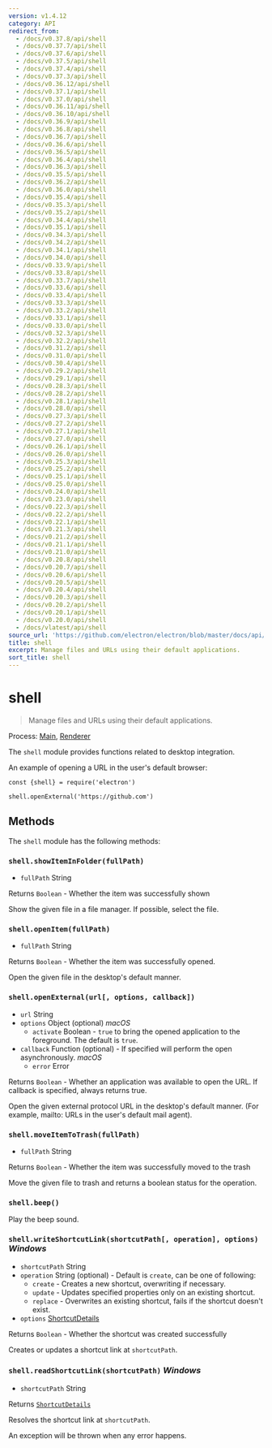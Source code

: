 ```yaml
---
version: v1.4.12
category: API
redirect_from:
  - /docs/v0.37.8/api/shell
  - /docs/v0.37.7/api/shell
  - /docs/v0.37.6/api/shell
  - /docs/v0.37.5/api/shell
  - /docs/v0.37.4/api/shell
  - /docs/v0.37.3/api/shell
  - /docs/v0.36.12/api/shell
  - /docs/v0.37.1/api/shell
  - /docs/v0.37.0/api/shell
  - /docs/v0.36.11/api/shell
  - /docs/v0.36.10/api/shell
  - /docs/v0.36.9/api/shell
  - /docs/v0.36.8/api/shell
  - /docs/v0.36.7/api/shell
  - /docs/v0.36.6/api/shell
  - /docs/v0.36.5/api/shell
  - /docs/v0.36.4/api/shell
  - /docs/v0.36.3/api/shell
  - /docs/v0.35.5/api/shell
  - /docs/v0.36.2/api/shell
  - /docs/v0.36.0/api/shell
  - /docs/v0.35.4/api/shell
  - /docs/v0.35.3/api/shell
  - /docs/v0.35.2/api/shell
  - /docs/v0.34.4/api/shell
  - /docs/v0.35.1/api/shell
  - /docs/v0.34.3/api/shell
  - /docs/v0.34.2/api/shell
  - /docs/v0.34.1/api/shell
  - /docs/v0.34.0/api/shell
  - /docs/v0.33.9/api/shell
  - /docs/v0.33.8/api/shell
  - /docs/v0.33.7/api/shell
  - /docs/v0.33.6/api/shell
  - /docs/v0.33.4/api/shell
  - /docs/v0.33.3/api/shell
  - /docs/v0.33.2/api/shell
  - /docs/v0.33.1/api/shell
  - /docs/v0.33.0/api/shell
  - /docs/v0.32.3/api/shell
  - /docs/v0.32.2/api/shell
  - /docs/v0.31.2/api/shell
  - /docs/v0.31.0/api/shell
  - /docs/v0.30.4/api/shell
  - /docs/v0.29.2/api/shell
  - /docs/v0.29.1/api/shell
  - /docs/v0.28.3/api/shell
  - /docs/v0.28.2/api/shell
  - /docs/v0.28.1/api/shell
  - /docs/v0.28.0/api/shell
  - /docs/v0.27.3/api/shell
  - /docs/v0.27.2/api/shell
  - /docs/v0.27.1/api/shell
  - /docs/v0.27.0/api/shell
  - /docs/v0.26.1/api/shell
  - /docs/v0.26.0/api/shell
  - /docs/v0.25.3/api/shell
  - /docs/v0.25.2/api/shell
  - /docs/v0.25.1/api/shell
  - /docs/v0.25.0/api/shell
  - /docs/v0.24.0/api/shell
  - /docs/v0.23.0/api/shell
  - /docs/v0.22.3/api/shell
  - /docs/v0.22.2/api/shell
  - /docs/v0.22.1/api/shell
  - /docs/v0.21.3/api/shell
  - /docs/v0.21.2/api/shell
  - /docs/v0.21.1/api/shell
  - /docs/v0.21.0/api/shell
  - /docs/v0.20.8/api/shell
  - /docs/v0.20.7/api/shell
  - /docs/v0.20.6/api/shell
  - /docs/v0.20.5/api/shell
  - /docs/v0.20.4/api/shell
  - /docs/v0.20.3/api/shell
  - /docs/v0.20.2/api/shell
  - /docs/v0.20.1/api/shell
  - /docs/v0.20.0/api/shell
  - /docs/vlatest/api/shell
source_url: 'https://github.com/electron/electron/blob/master/docs/api/shell.md'
title: shell
excerpt: Manage files and URLs using their default applications.
sort_title: shell
---
```

# shell

> Manage files and URLs using their default applications.

Process: [Main]({{site.baseurl}}/docs/tutorial/quick-start#main-process), [Renderer]({{site.baseurl}}/docs/tutorial/quick-start#renderer-process)

The `shell` module provides functions related to desktop integration.

An example of opening a URL in the user's default browser:

    const {shell} = require('electron')

    shell.openExternal('https://github.com')

## Methods

The `shell` module has the following methods:

### `shell.showItemInFolder(fullPath)`

*   `fullPath` String

Returns `Boolean` - Whether the item was successfully shown

Show the given file in a file manager. If possible, select the file.

### `shell.openItem(fullPath)`

*   `fullPath` String

Returns `Boolean` - Whether the item was successfully opened.

Open the given file in the desktop's default manner.

### `shell.openExternal(url[, options, callback])`

*   `url` String
*   `options` Object (optional) _macOS_
    *   `activate` Boolean - `true` to bring the opened application to the foreground. The default is `true`.
*   `callback` Function (optional) - If specified will perform the open asynchronously. _macOS_
    *   `error` Error

Returns `Boolean` - Whether an application was available to open the URL. If callback is specified, always returns true.

Open the given external protocol URL in the desktop's default manner. (For example, mailto: URLs in the user's default mail agent).

### `shell.moveItemToTrash(fullPath)`

*   `fullPath` String

Returns `Boolean` - Whether the item was successfully moved to the trash

Move the given file to trash and returns a boolean status for the operation.

### `shell.beep()`

Play the beep sound.

### `shell.writeShortcutLink(shortcutPath[, operation], options)` _Windows_

*   `shortcutPath` String
*   `operation` String (optional) - Default is `create`, can be one of following:
    *   `create` - Creates a new shortcut, overwriting if necessary.
    *   `update` - Updates specified properties only on an existing shortcut.
    *   `replace` - Overwrites an existing shortcut, fails if the shortcut doesn't exist.
*   `options` [ShortcutDetails]({{site.baseurl}}/docs/api/structures/shortcut-details)

Returns `Boolean` - Whether the shortcut was created successfully

Creates or updates a shortcut link at `shortcutPath`.

### `shell.readShortcutLink(shortcutPath)` _Windows_

*   `shortcutPath` String

Returns [`ShortcutDetails`]({{site.baseurl}}/docs/api/structures/shortcut-details)

Resolves the shortcut link at `shortcutPath`.

An exception will be thrown when any error happens.
